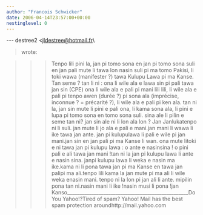 ```yaml
---
author: "Francois Schwicker"
date: 2006-04-14T23:57:00+00:00
nestinglevel: 0
---
```

\---
 destree2 <[jldestree@hotmail.fr](mailto://jldestree@hotmail.fr)\
> wrote:

>>> Tenpo lili pini la, jan pi tomo sona en jan pi tomo
> sona suli en jan
> pali mute li tawa lon nasin suli pi ma tomo Pakisi,
> li toki wawa
> (manifester ?) tawa Kulupu Lawa pi ma Kanse.
> Tan seme ? tan li ni : ona li wile ala e lawa sin pi
> pali tawa jan
> sin (CPE)
> ona li wile ala e pali pi mani lili lili, li wile
> ala e pali pi
> tenpo awen (durée ?) pi sona ala (imprécise,
> inconnue ? =
> précarité ?), li wile ala e pali pi ken ala.
> tan ni la, jan sin mute li pini e pali ona, li kama
> sona ala, li
> pini e lupa pi tomo sona en tomo sona suli.
>> sina ale li pilin e seme tan ni? jan sin ale ni li
> lon ala lon ?
>> Jan Janlukatenpo ni li suli. jan mute li jo ala e pali e mani.jan mani li wawa li ike tawa jan ante. jan pi kulupulawa li pali e wile pi jan mani.jan sin en jan pali pi ma Kanse li wan. ona mute litoki e ni tawa jan pi kulupu lawa : o ante e nasinsina ! o pini pali e ali tawa jan mani !tan ni la jan pi kulupu lawa li ante e nasin sina. janpi kulupu lawa li weka e nasin ma ike.kama ni li pona tawa jan pi ma Kanse en tawa jan palipi ma ali.tenpo lili kama la jan mute pi ma ali li wile weka enasin mani. tenpo ni la lon pi jan ali li ante. mipilin pona tan ni.nasin mani li ike !nasin musi li pona !jan Kanso\_\_\_\_\_\_\_\_\_\_\_\_\_\_\_\_\_\_\_\_\_\_\_\_\_\_\_\_\_\_\_\_\_\_\_\_\_\_\_\_\_\_\_\_\_\_\_\_\_\_Do You Yahoo!?Tired of spam? Yahoo! Mail has the best spam protection aroundhttp://mail.yahoo.com